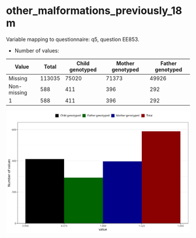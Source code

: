 # other_malformations_previously_18m
Variable mapping to questionnaire: q5, question EE853.
- Number of values:

| Value | Total | Child genotyped | Mother genotyped | Father genotyped |
| ----- | ----- | --------------- | ---------------- | ---------------- |
| Missing | 113035 | 75020 | 71373 | 49926 |
| Non-missing | 588 | 411 | 396 | 292 |
| 1 | 588 | 411 | 396 | 292 |



![](other_malformations_previously_18m_n.png)



